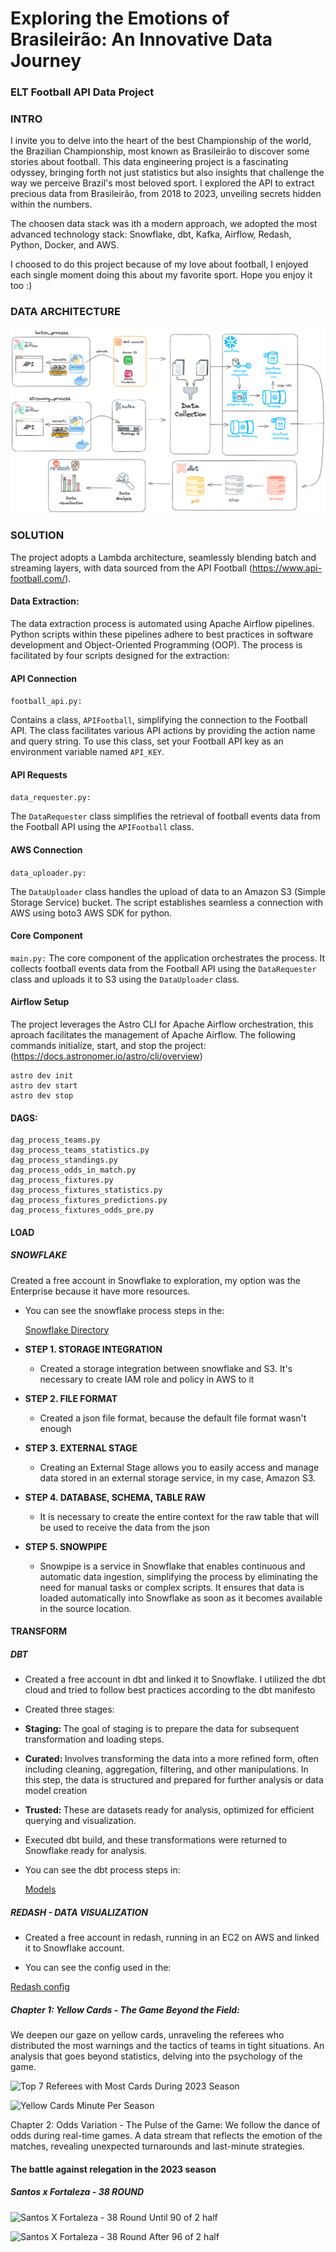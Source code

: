 # Exploring the Emotions of Brasileirão: An Innovative Data Journey 
### ELT Football API Data Project

### INTRO
<p>
  I invite you to delve into the heart of the best Championship of the world, the Brazilian Championship, most known as Brasileirão to discover some stories about football.
  This data engineering project is a fascinating odyssey, bringing forth not just statistics but also insights that challenge the way we perceive Brazil's most beloved sport.
  I explored the API to extract precious data from Brasileirão, from 2018 to 2023, unveiling secrets hidden within the numbers.
 </p>
 <p> The choosen data stack was ith a modern approach, we adopted the most advanced technology stack: Snowflake, dbt, Kafka, Airflow, Redash, Python, Docker, and AWS.  </p>
 <p>  I choosed to do this project because of my love about football, I enjoyed each single moment doing this about my favorite sport. Hope you enjoy it too :) </p>
</p>

### DATA ARCHITECTURE 
![Project Architecture](img/football_api_project_elt.png)

### SOLUTION  

The project adopts a Lambda architecture, seamlessly blending batch and streaming layers, with data sourced from the API Football (https://www.api-football.com/).

#### Data Extraction:
The data extraction process is automated using Apache Airflow pipelines. Python scripts within these pipelines adhere to best practices in software development and Object-Oriented Programming (OOP).
The process is facilitated by four scripts designed for the extraction:


#### API Connection
```football_api.py: ```

Contains a class, ```APIFootball```, simplifying the connection to the Football API. The class facilitates various API actions by providing the action name and query string. To use this class, set your Football API key as an environment variable named ```API_KEY```.

#### API Requests
```data_requester.py:```

The ```DataRequester``` class simplifies the retrieval of football events data from the Football API using the ```APIFootball``` class.


#### AWS Connection
```data_uploader.py:```

The ```DataUploader``` class handles the upload of data to an Amazon S3 (Simple Storage Service) bucket.
The script establishes seamless a connection with AWS using boto3 AWS SDK for python. 

#### Core Component
```main.py:```
The core component of the application orchestrates the process. It collects football events data from the Football API using the ```DataRequester``` class and uploads it to S3 using the ```DataUploader``` class.

#### Airflow Setup
The project leverages the Astro CLI for Apache Airflow orchestration, this aproach facilitates the management of Apache Airflow. The following commands initialize, start, and stop the project:
(https://docs.astronomer.io/astro/cli/overview)
```
astro dev init
astro dev start
astro dev stop
```
#### DAGS:
```
dag_process_teams.py
dag_process_teams_statistics.py
dag_process_standings.py
dag_process_odds_in_match.py
dag_process_fixtures.py
dag_process_fixtures_statistics.py
dag_process_fixtures_predictions.py
dag_process_fixtures_odds_pre.py
```
#### LOAD 

 ##### SNOWFLAKE
 <p> Created a free account in Snowflake to exploration, my option was the Enterprise because it have more resources. </p> 

  - <p>You can see the snowflake process steps in the: 
     
     [Snowflake Directory](./snowflake/aws/)</p>
>
  - <b>STEP 1. STORAGE INTEGRATION</b>
    - <p>Created a storage integration between snowflake and S3. It's necessary to create IAM role and policy in AWS to it</p>
  - <b>STEP 2. FILE FORMAT</b>
    - <p>Created a json file format, because the default file format wasn't enough</p>
  - <b>STEP 3. EXTERNAL STAGE</b>
    - <p>Creating an External Stage allows you to easily access and manage data stored in an external storage service, in my case, Amazon S3.</p>
  - <b>STEP 4. DATABASE, SCHEMA, TABLE RAW</b>
    - <p>It is necessary to create the entire context for the raw table that will be used to receive the data from the json</p>
  - <b>STEP 5. SNOWPIPE</b>
    - <p>Snowpipe is a service in Snowflake that enables continuous and automatic data ingestion, simplifying the process by eliminating the need for manual tasks or complex scripts. It ensures that data is loaded automatically into Snowflake as soon as it becomes available in the source location. 

#### TRANSFORM

##### DBT 
  - <p> Created a free account in dbt and linked it to Snowflake. I utilized the dbt cloud and tried to follow best practices according to the dbt manifesto</p>
  - <p>Created three stages: </p>
  - <p> <b> Staging: </b> The goal of staging is to prepare the data for subsequent transformation and loading steps.</p>
  - <p> <b> Curated: </b>  Involves transforming the data into a more refined form, often including cleaning, aggregation, filtering, and other manipulations. In this step, the data is structured and prepared for further analysis or data model creation </p>
  - <p> <b>  Trusted: </b> These are datasets ready for analysis, optimized for efficient querying and visualization. </p>
  - <p> Executed dbt build, and these transformations were returned to Snowflake ready for analysis.</p>
  - <p>You can see the dbt process steps in: 
     
     [Models](./models/)</p>

##### REDASH - DATA VISUALIZATION
- <p> Created a free account in redash, running in an EC2 on AWS and linked it to Snowflake account.</p>
- <p>You can see the config used in the:
[Redash config](https://redash.io/help/open-source/setup#-AWS)
  </p>


##### Chapter 1: Yellow Cards - The Game Beyond the Field:
We deepen our gaze on yellow cards, unraveling the referees who distributed the most warnings and the tactics of teams in tight situations. An analysis that goes beyond statistics, delving into the psychology of the game.

![Top 7 Referees with Most Cards During 2023 Season](img/top7referees.png)


![Yellow Cards Minute Per Season](img/yellow_cards_minute_per_season.png)

Chapter 2: Odds Variation - The Pulse of the Game:
We follow the dance of odds during real-time games. A data stream that reflects the emotion of the matches, revealing unexpected turnarounds and last-minute strategies.

#### The battle against relegation in the 2023 season

##### Santos x Fortaleza - 38 ROUND

![Santos X Fortaleza - 38 Round Until 90 of 2 half](img/odds_variation_san_for_90_min.png)


![Santos X Fortaleza - 38 Round After 96 of 2 half](img/odds_variation_san_for_ft_png.png)

























